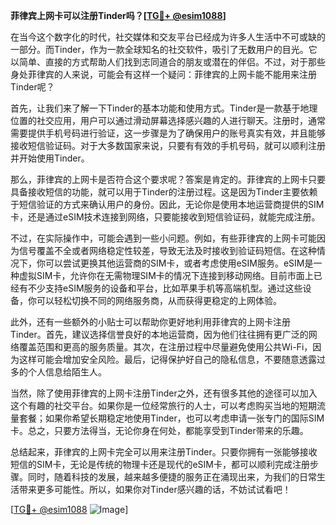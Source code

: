 **菲律宾上网卡可以注册Tinder吗？[[TG💪+ @esim1088](https://t.me/s/esim1088)]**

在当今这个数字化的时代，社交媒体和交友平台已经成为许多人生活中不可或缺的一部分。而Tinder，作为一款全球知名的社交软件，吸引了无数用户的目光。它以简单、直接的方式帮助人们找到志同道合的朋友或潜在的伴侣。不过，对于那些身处菲律宾的人来说，可能会有这样一个疑问：菲律宾的上网卡能不能用来注册Tinder呢？

首先，让我们来了解一下Tinder的基本功能和使用方式。Tinder是一款基于地理位置的社交应用，用户可以通过滑动屏幕选择感兴趣的人进行聊天。注册时，通常需要提供手机号码进行验证，这一步骤是为了确保用户的账号真实有效，并且能够接收短信验证码。对于大多数国家来说，只要有有效的手机号码，就可以顺利注册并开始使用Tinder。

那么，菲律宾的上网卡是否符合这个要求呢？答案是肯定的。菲律宾的上网卡只要具备接收短信的功能，就可以用于Tinder的注册过程。这是因为Tinder主要依赖于短信验证的方式来确认用户的身份。因此，无论你是使用本地运营商提供的SIM卡，还是通过eSIM技术连接到网络，只要能接收到短信验证码，就能完成注册。

不过，在实际操作中，可能会遇到一些小问题。例如，有些菲律宾的上网卡可能因为信号覆盖不全或者网络稳定性较差，导致无法及时接收到验证码短信。在这种情况下，你可以尝试更换其他运营商的SIM卡，或者考虑使用eSIM服务。eSIM是一种虚拟SIM卡，允许你在无需物理SIM卡的情况下连接到移动网络。目前市面上已经有不少支持eSIM服务的设备和平台，比如苹果手机等高端机型。通过这些设备，你可以轻松切换不同的网络服务商，从而获得更稳定的上网体验。

此外，还有一些额外的小贴士可以帮助你更好地利用菲律宾的上网卡注册Tinder。首先，建议选择信誉良好的本地运营商，因为他们往往拥有更广泛的网络覆盖范围和更高的服务质量。其次，在注册过程中尽量避免使用公共Wi-Fi，因为这样可能会增加安全风险。最后，记得保护好自己的隐私信息，不要随意透露过多的个人信息给陌生人。

当然，除了使用菲律宾的上网卡注册Tinder之外，还有很多其他的途径可以加入这个有趣的社交平台。如果你是一位经常旅行的人士，可以考虑购买当地的短期流量套餐；如果你希望长期稳定地使用Tinder，也可以考虑申请一张专门的国际SIM卡。总之，只要方法得当，无论你身在何处，都能享受到Tinder带来的乐趣。

总结起来，菲律宾的上网卡完全可以用来注册Tinder。只要你拥有一张能够接收短信的SIM卡，无论是传统的物理卡还是现代的eSIM卡，都可以顺利完成注册步骤。同时，随着科技的发展，越来越多便捷的服务正在涌现出来，为我们的日常生活带来更多可能性。所以，如果你对Tinder感兴趣的话，不妨试试看吧！

[[TG💪+ @esim1088](https://t.me/s/esim1088) ![Image](https://i.postimg.cc/4NQfJmqS/Snipaste-2025-05-13-00-14-12.png)]
